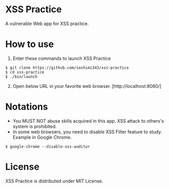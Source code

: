 # XSS Practice
A vulnerable Web app for XSS practice.

# How to use
1. Enter these commands to launch XSS Practice

```console
$ git clone https://github.com/sashimi343/xss-practice
$ cd xss-practice
$ ./bin/launch
```

2. Open below URL in your favorite web browser.
[http://localhost:8080/]

# Notations
* You MUST NOT abuse skills acquired in this app. XSS attack to others's system is prohibited.
* In some web browsers, you need to disable XSS Filter feature to study.
  Example in Google Chrome.
```console
$ google-chrome --disable-xss-auditor
```

# License
XSS Practice is distributed under MIT License.
